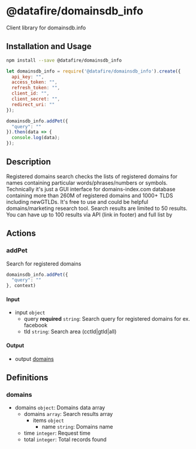 # @datafire/domainsdb_info

Client library for domainsdb.info

## Installation and Usage
```bash
npm install --save @datafire/domainsdb_info
```
```js
let domainsdb_info = require('@datafire/domainsdb_info').create({
  api_key: "",
  access_token: "",
  refresh_token: "",
  client_id: "",
  client_secret: "",
  redirect_uri: ""
});

domainsdb_info.addPet({
  "query": ""
}).then(data => {
  console.log(data);
});
```

## Description

Registered domains search checks the lists of registered domains for names containing particular words/phrases/numbers or symbols. Technically it's just a GUI interface for domains-index.com database containing more than 260M of registered domains and 1000+ TLDS including newGTLDs. It's free to use and could be helpful domains/marketing research tool. Search results are limited to 50 results. You can have up to 100 results via API (link in footer) and full list by

## Actions

### addPet
Search for registered domains


```js
domainsdb_info.addPet({
  "query": ""
}, context)
```

#### Input
* input `object`
  * query **required** `string`: Search query for registered domains for ex. facebook
  * tld `string`: Search area (cctld|gtld|all)

#### Output
* output [domains](#domains)



## Definitions

### domains
* domains `object`: Domains data array
  * domains `array`: Search results array
    * items `object`
      * name `string`: Domains name
  * time `integer`: Request time
  * total `integer`: Total records found


